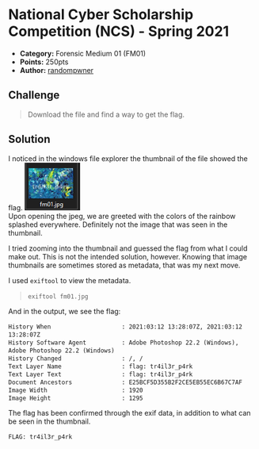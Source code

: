 # National Cyber Scholarship Competition (NCS) - Spring 2021

* **Category:** Forensic Medium 01 (FM01)
* **Points:** 250pts
* **Author:** [randompwner](https://github.com/randompwner)

## Challenge

> Download the file and find a way to get the flag.

## Solution
I noticed in the windows file explorer the thumbnail of the file showed the flag.
![](../assets/fm01.png)\
Upon opening the jpeg, we are greeted with the colors of the rainbow splashed everywhere.
Definitely not the image that was seen in the thumbnail.

I tried zooming into the thumbnail and guessed the flag from what I could make out.
This is not the intended solution, however. 
Knowing that image thumbnails are sometimes stored as metadata, that was my next move.

I used `exiftool` to view the metadata.
> `exiftool fm01.jpg`

And in the output, we see the flag:
```
History When                    : 2021:03:12 13:28:07Z, 2021:03:12 13:28:07Z
History Software Agent          : Adobe Photoshop 22.2 (Windows), Adobe Photoshop 22.2 (Windows)
History Changed                 : /, /
Text Layer Name                 : flag: tr4il3r_p4rk
Text Layer Text                 : flag: tr4il3r_p4rk
Document Ancestors              : E25BCF5D355B2F2CE5EB55EC6B67C7AF
Image Width                     : 1920
Image Height                    : 1295
```
The flag has been confirmed through the exif data, in addition to what can be seen in the thumbnail.
```
FLAG: tr4il3r_p4rk
```